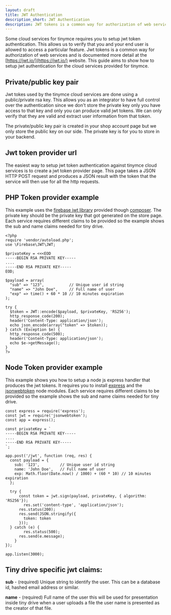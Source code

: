 ```yaml
---
layout: draft
title: JWT Authentication
description_short: JWT Authentication
description: JWT tokens is a common way for authorization of web services.
---
```


Some cloud services for tinymce requires you to setup jwt token authentication. This allows us to verify that you and your end user is allowed to access a particular feature. Jwt tokens is a common way for authorization of web services and is documented more detail at the [https://jwt.io/](https://jwt.io/) website. This guide aims to show how to setup jwt authentication for the cloud services provided for tinymce.

## Private/public key pair

Jwt tokes used by the tinymce cloud services are done using a public/private rsa key. This allows you as an integrator to have full control over the authentication since we don't store the private key only you have access to that key and only you can produce valid jwt tokens. We can only verify that they are valid and extract user information from that token.

The private/public key pair is created in your shop account page but we only store the public key on our side. The private key is for you to store in your backend.

## Jwt token provider url

The easiest way to setup jwt token authentication against tinymce cloud services is to create a jwt token provider page. This page takes a JSON HTTP POST request and produces a JSON result with the token that the service will then use for all the http requests.

## PHP Token provider example

This example uses the [firebase jwt library](https://github.com/firebase/php-jwt) provided though [composer](https://getcomposer.org/). The private key should be the private key that got generated on the store page. Each service requires different claims to be provided so the example shows the sub and name claims needed for tiny drive.

    <?php
    require 'vendor/autoload.php';
    use \Firebase\JWT\JWT;

    $privateKey = <<<EOD
    -----BEGIN RSA PRIVATE KEY-----
    ....
    -----END RSA PRIVATE KEY-----
    EOD;

    $payload = array(
      "sub" => "123",           // Unique user id string
      "name" => "John Doe",     // Full name of user
      "exp" => time() + 60 * 10 // 10 minutes expiration
    );

    try {
      $token = JWT::encode($payload, $privateKey, 'RS256');
      http_response_code(200);
      header('Content-Type: application/json');
      echo json_encode(array("token" => $token));
    } catch (Exception $e) {
      http_response_code(500);
      header('Content-Type: application/json');
      echo $e->getMessage();
    }
    ?>

## Node Token provider example

This example shows you how to setup a node js express handler that produces the jwt tokens. It requires you to install [express](https://expressjs.com/) and the [jsonwebtoken](https://www.npmjs.com/package/jsonwebtoken) node modules. Each service requires different claims to be provided so the example shows the sub and name claims needed for tiny drive.

    const express = require('express');
    const jwt = require('jsonwebtoken');
    const app = express();

    const privateKey = `
    -----BEGIN RSA PRIVATE KEY-----
    ....
    -----END RSA PRIVATE KEY-----
    `;

    app.post('/jwt', function (req, res) {
      const payload = {
        sub: '123',         // Unique user id string
        name: 'John Doe',   // Full name of user
        exp: Math.floor(Date.now() / 1000) + (60 * 10) // 10 minutes expiration
      };

      try {
    	  const token = jwt.sign(payload, privateKey, { algorithm: 'RS256'});
    		res.set('content-type', 'application/json');
    	  res.status(200);
    	  res.send(JSON.stringify({
    	    token: token
    	  }));
      } catch (e) {
    		res.status(500);
    	  res.send(e.message);
    	}
    });

    app.listen(3000);

## Tiny drive specific jwt claims:

**sub** - (required) Unique string to identify the user. This can be a database id, hashed email address or similar.

**name** - (required) Full name of the user this will be used for presentation inside tiny drive when a user uploads a file the user name is presented as the creator of that file.